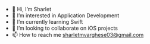 - 👋 Hi, I’m Sharlet
- 👀 I’m interested in Application Development
- 🌱 I’m currently learning Swift
- 💞️ I’m looking to collaborate on iOS projects
- 📫 How to reach me sharletmvarghese03@gmail.com

<!---
sharletmvarghese03/sharletmvarghese03 is a ✨ special ✨ repository because its `README.md` (this file) appears on your GitHub profile.
You can click the Preview link to take a look at your changes.
--->
